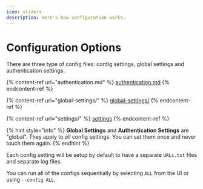 ```yaml
---
icon: sliders
description: Here's how configuration works.
---
```


# Configuration Options

There are three type of config files: config settings, global settings and authentication settings.

{% content-ref url="authentication.md" %}
[authentication.md](authentication.md)
{% endcontent-ref %}

{% content-ref url="global-settings/" %}
[global-settings/](global-settings/)
{% endcontent-ref %}

{% content-ref url="settings/" %}
[settings](settings/)
{% endcontent-ref %}

{% hint style="info" %}
**Global Settings** and **Authentication Settings** are "global". They apply to *all* config settings. You can set them once and never touch them again.
{% endhint %}

Each config setting will be setup by default to have a separate `URLs.txt` files and separate log files.

You can run all of the configs sequentially by selecting `ALL` from the UI or using `--config ALL`.
